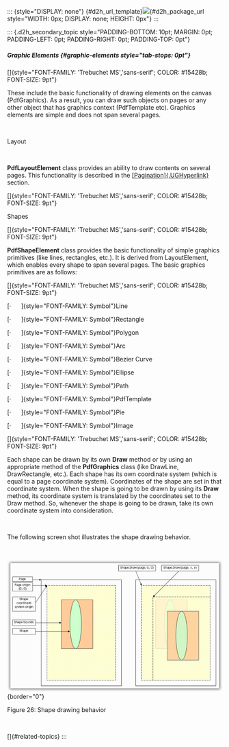 ::: {style="DISPLAY: none"}
[](ms-xhelp:///?Id=d2h_url_template){#d2h_url_template}![](!package_url!){#d2h_package_url style="WIDTH: 0px; DISPLAY: none; HEIGHT: 0px"}
:::

::: {.d2h_secondary_topic style="PADDING-BOTTOM: 10pt; MARGIN: 0pt; PADDING-LEFT: 0pt; PADDING-RIGHT: 0pt; PADDING-TOP: 0pt"}
##### Graphic Elements {#graphic-elements style="tab-stops: 0pt"}

[]{style="FONT-FAMILY: 'Trebuchet MS','sans-serif'; COLOR: #15428b; FONT-SIZE: 9pt"} 

These include the basic functionality of drawing elements on the canvas (PdfGraphics). As a result, you can draw such objects on pages or any other object that has graphics context (PdfTemplate etc). Graphics elements are simple and does not span several pages.

 

Layout

 

**PdfLayoutElement** class provides an ability to draw contents on several pages. This functionality is described in the [[Pagination]{.UGHyperlink}](ms-xhelp:///?Id=916beb29-6918-444b-850f-bc07109db4a3) section.

[]{style="FONT-FAMILY: 'Trebuchet MS','sans-serif'; COLOR: #15428b; FONT-SIZE: 9pt"} 

Shapes

[]{style="FONT-FAMILY: 'Trebuchet MS','sans-serif'; COLOR: #15428b; FONT-SIZE: 9pt"} 

**PdfShapeElement** class provides the basic functionality of simple graphics primitives (like lines, rectangles, etc.). It is derived from LayoutElement, which enables every shape to span several pages. The basic graphics primitives are as follows:

[]{style="FONT-FAMILY: 'Trebuchet MS','sans-serif'; COLOR: #15428b; FONT-SIZE: 9pt"} 

[·      ]{style="FONT-FAMILY: Symbol"}Line

[·      ]{style="FONT-FAMILY: Symbol"}Rectangle

[·      ]{style="FONT-FAMILY: Symbol"}Polygon

[·      ]{style="FONT-FAMILY: Symbol"}Arc

[·      ]{style="FONT-FAMILY: Symbol"}Bezier Curve

[·      ]{style="FONT-FAMILY: Symbol"}Ellipse

[·      ]{style="FONT-FAMILY: Symbol"}Path

[·      ]{style="FONT-FAMILY: Symbol"}PdfTemplate

[·      ]{style="FONT-FAMILY: Symbol"}Pie

[·      ]{style="FONT-FAMILY: Symbol"}Image

[]{style="FONT-FAMILY: 'Trebuchet MS','sans-serif'; COLOR: #15428b; FONT-SIZE: 9pt"} 

Each shape can be drawn by its own **Draw** method or by using an appropriate method of the **PdfGraphics** class (like DrawLine, DrawRectangle, etc.). Each shape has its own coordinate system (which is equal to a page coordinate system). Coordinates of the shape are set in that coordinate system. When the shape is going to be drawn by using its **Draw** method, its coordinate system is translated by the coordinates set to the Draw method. So, whenever the shape is going to be drawn, take its own coordinate system into consideration.

 

The following screen shot illustrates the shape drawing behavior.

 

![](ImagesExt/image22_37.png){border="0"}

Figure 26: Shape drawing behavior

 

[]{#related-topics}
:::
